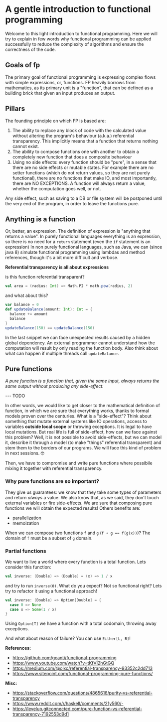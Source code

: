 # A gentle introduction to functional programming

Welcome to this light introduction to functional programming. Here we will try to explain in few words why functional
programming can be applied successfully to reduce the complexity of algorithms and ensure the correctness of the code.

## Goals of fp

The primary goal of functional programming is expressing complex flows with simple expressions, or, functions.
FP heavily borrows from mathematics, as its primary unit is a "function", that can be defined as a building brick
that given an input produces an output.

## Pillars

The founding principle on which FP is based are:

1. The ability to replace any block of code with the calculated value without altering the program's behaviour
   (a.k.a.) referential transparency. This implicitly means that a function that returns nothing cannot exist.
2. The ability to compose functions one with another to obtain a completely new function that does a composite
   behaviour
3. Using no side effects: every function should be "pure", in a sense that there are no side effects or mutable
   states. For example there are no setter functions (which do not return values, so they are not purely functional),
   there are no functions that make IO, and most importantly, there are NO EXCEPTIONS. A function will always
   return a value, whether the computation goes well, or not.

Any side effect, such as saving to a DB or file system will be postponed until the very end of the program, in order
to leave the functions pure.

## Anything is a function

Or, better, an expression. The definition of expression is "anything that returns a value".
In purely functional languages everything is an expression, so there is no need for a `return` statement (even the
`if` statement is an expression)
In non purely functional languages, such as Java, we can (since java 8) simulate functional programming using lambdas
and method references, though it's a bit more difficult and verbose.

**Referential transparency is all about expressions**

is this function referential transparent?

```scala
val area = (radius: Int) => Math.PI * math.pow(radius, 2)
```

and what about this?

```scala
var balance = 0
def updateBalance(amount: Int): Int = {
  balance += amount
  balance
}
updateBalance(150) == updateBalance(150)
```

In the last snippet we can face unexpected results caused by a hidden global dependency.
An external programmer cannot understand how the computation will result by only reading the function body.
Also think about what can happen if multiple threads call `updateBalance`.

## Pure functions

_A pure function is a function that, given the same input, always returns the same output without producing any side-effect._

--- TODO

In other words, we would like to get closer to the mathematical definition of function, in which we are sure that everything works, thanks to formal models proven over the centuries.
What is a "side-effect"? Think about something that mutate external systems like IO operations, access to variables **outside local scope** or throwing exceptions. It is legal to have local mutations.
But real life is full of side-effect, how can we face against this problem? Well, it is not possible to avoid side-effects, but we can model it, describe it through a model (to make "things" referential transparent) and stem them to the borders of our programs.
We will face this kind of problem in next sessions. 🤓

Then, we have to compromise and write pure functions where possibile mixing it together with referential transparency.

### Why pure functions are so important?

They give us guarantees: we know that they take some types of parameters and return _always_ a value. We also know that, as we said, they don't touch external variables or fire side-effects. We are sure that composing pure functions we will obtain the expected results!
Others benefits are:

- parallelization
- memoization

When we can compose two functions `f` and `g` (`f ∘ g == f(g(x))`)? The domain of `f` must be a subset of `g` domain.

### Partial functions

We want to live a world where every function is a total function.
Lets consider this function:

```scala
val inverse: (Double) => (Double) = (x) => 1 / x
```

and try to run `inverse(0)`. What do you expect? Not so functional right?
Lets try to refactor it using a functional approach!

```scala
val inverse: (Double) => Option[Double] = {
  case 0 => None
  case x => Some(1 / x)
}
```

Using `Option[T]` we have a function with a total codomain, throwing away exceptions.

And what about reason of failure? You can use `Either[L, R]`!

**References:**

- https://github.com/gcanti/functional-programming
- https://www.youtube.com/watch?v=tKfVI2hGtGQ
- https://medium.com/@olxc/referential-transparency-93352c2dd713
- https://www.sitepoint.com/functional-programming-pure-functions/

**Misc:**

- https://stackoverflow.com/questions/4865616/purity-vs-referential-transparency
- https://www.reddit.com/r/haskell/comments/21y560/-
- https://levelup.gitconnected.com/pure-function-vs-referential-transparency-7192553d9d1

